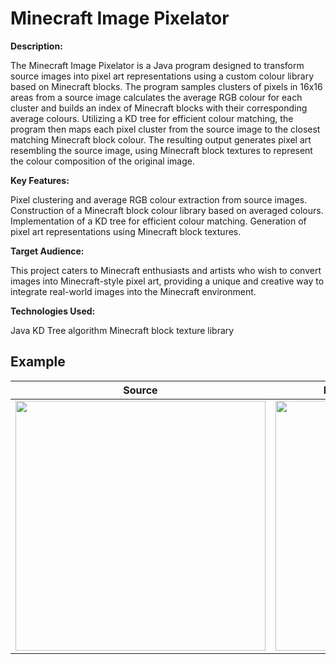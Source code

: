 # Minecraft Image Pixelator
__Description:__

The Minecraft Image Pixelator is a Java program designed to transform source images into pixel art representations using a custom colour library based on Minecraft blocks. The program samples clusters of pixels in 16x16 areas from a source image calculates the average RGB colour for each cluster and builds an index of Minecraft blocks with their corresponding average colours. Utilizing a KD tree for efficient colour matching, the program then maps each pixel cluster from the source image to the closest matching Minecraft block colour. The resulting output generates pixel art resembling the source image, using Minecraft block textures to represent the colour composition of the original image.

__Key Features:__

Pixel clustering and average RGB colour extraction from source images.
Construction of a Minecraft block colour library based on averaged colours.
Implementation of a KD tree for efficient colour matching.
Generation of pixel art representations using Minecraft block textures.

__Target Audience:__

This project caters to Minecraft enthusiasts and artists who wish to convert images into Minecraft-style pixel art, providing a unique and creative way to integrate real-world images into the Minecraft environment.

__Technologies Used:__

Java
KD Tree algorithm
Minecraft block texture library

## Example
Source | Minecraft Block Representation
-------- |-----
<img src="https://github.com/slush2k/GitPixel/assets/40444049/e774a26a-97d2-44a8-8684-463f34e8b10f" height="400" >| <img src="https://github.com/slush2k/GitPixel/assets/40444049/31d78c05-d992-4037-8233-75c70e6c70f4" height="400">


